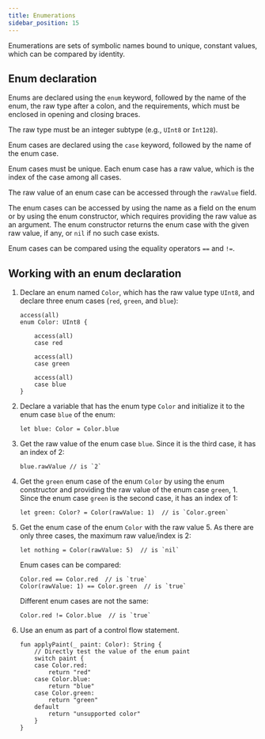 ```yaml
---
title: Enumerations
sidebar_position: 15
---
```


Enumerations are sets of symbolic names bound to unique, constant values, which can be compared by identity.

## Enum declaration

Enums are declared using the `enum` keyword, followed by the name of the enum, the raw type after a colon, and the requirements, which must be enclosed in opening and closing braces.

The raw type must be an integer subtype (e.g., `UInt8` or `Int128`).

Enum cases are declared using the `case` keyword, followed by the name of the enum case.

Enum cases must be unique. Each enum case has a raw value, which is the index of the case among all cases.

The raw value of an enum case can be accessed through the `rawValue` field.

The enum cases can be accessed by using the name as a field on the enum or by using the enum constructor, which requires providing the raw value as an argument. The enum constructor returns the enum case with the given raw value, if any, or `nil` if no such case exists.

Enum cases can be compared using the equality operators `==` and `!=`.

## Working with an enum declaration

1. Declare an enum named `Color`, which has the raw value type `UInt8`, and declare three enum cases (`red`, `green`, and `blue`):

   ```cadence
   access(all)
   enum Color: UInt8 {

       access(all)
       case red

       access(all)
       case green
    
       access(all)
       case blue
   }
   ```

1. Declare a variable that has the enum type `Color` and initialize it to the enum case `blue` of the enum:

   ```cadence
   let blue: Color = Color.blue
   ```

1. Get the raw value of the enum case `blue`. Since it is the third case, it has an index of 2:

   ```cadence
   blue.rawValue // is `2`
   ```

1. Get the `green` enum case of the enum `Color` by using the enum constructor and providing the raw value of the enum case `green`, 1. Since the enum case `green` is the second case, it has an index of 1:

   ```cadence
   let green: Color? = Color(rawValue: 1)  // is `Color.green`
   ```

1. Get the enum case of the enum `Color` with the raw value 5. As there are only three cases, the maximum raw value/index is 2:

   ```cadence
   let nothing = Color(rawValue: 5)  // is `nil`
   ```

   Enum cases can be compared:

   ```cadence
   Color.red == Color.red  // is `true`
   Color(rawValue: 1) == Color.green  // is `true`
   ```

   Different enum cases are not the same:

   ```cadence
   Color.red != Color.blue  // is `true`
   ```

1. Use an enum as part of a control flow statement.

    ```cadence
    fun applyPaint(_ paint: Color): String {
        // Directly test the value of the enum paint
        switch paint {
        case Color.red:
            return "red"
        case Color.blue:
            return "blue"
        case Color.green:
            return "green"
        default
            return "unsupported color"
        }
    }
    ```
